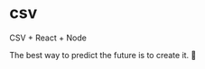 # csv
CSV + React + Node

<!-- INSPIRATIONAL_QUOTE_START -->
The best way to predict the future is to create it.
🦖
<!-- INSPIRATIONAL_QUOTE_END -->
